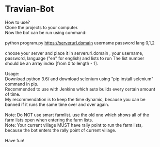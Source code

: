 # Travian-Bot

How to use?<Br>
Clone the projects to your computer.<Br>
Now the bot can be run using command: <Br><Br>
python program.py https://serverurl.domain username password lang 0,1,2 <Br><Br>
choose your server and place it in serverurl.domain , your username, password, language ("en" for english) and lists to run
The list number should be an array index [from 0 to length - 1].<Br>
<Br>
Usage:<Br>
Download python 3.6/ and download selenium using "pip install selenium" command in pip.<Br>
Recommended to use with Jenkins which auto builds every certain amount of time.<Br>
My recommendation is to keep the time dynamic, because you can be banned if it runs the same time over and over again.<Br>
<Br>
Note: Do NOT use smart farmlist. use the old one which shows all of the farm lists open when entering the farm lists.<Br>
Note: Your current village MUST have rally point to run the farm lists, because the bot enters the rally point of current village.<Br>
<Br>
Have fun!<Br>
